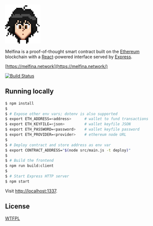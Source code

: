 ![Melfina logo](public/favicon.png?raw=true)

Melfina is a proof-of-thought smart contract built on the [Ethereum](https://ethereum.org/) blockchain with a [React](https://reactjs.org/)-powered interface served by [Express](https://expressjs.com/).

[https://melfina.network](https://melfina.network/)

[![Build Status](https://travis-ci.org/bitpshr/melfina.svg?branch=master)](https://travis-ci.org/bitpshr/melfina)

## Running locally

```sh
$ npm install
$ 
$ # Expose other env vars; dotenv is also supported
$ export ETH_ADDRESS=<address>      # wallet to fund transactions
$ export ETH_KEYFILE=<json>         # wallet keyfile JSON
$ export ETH_PASSWORD=<password>    # wallet keyfile password
$ export ETH_PROVIDER=<provider>    # ethereum node URL
$
$ # Deploy contract and store address as env var
$ export CONTRACT_ADDRESS="$(node src/main.js -t deploy)"
$
$ # Build the frontend
$ npm run build:client
$ 
$ # Start Express HTTP server
$ npm start                           
```

Visit [http://localhost:1337](http://localhost:1337).

## License

[WTFPL](http://www.wtfpl.net/)
